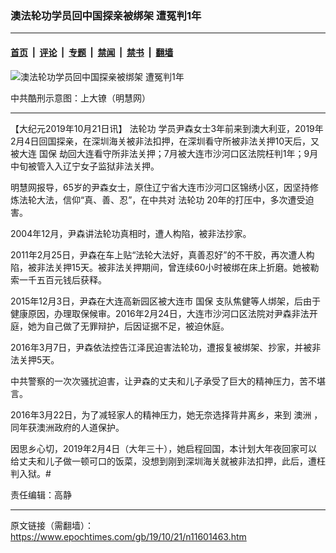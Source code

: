 ### 澳法轮功学员回中国探亲被绑架 遭冤判1年

---

#### [首页](../../../..?n11601463) &nbsp;|&nbsp; [评论](../../../../../epoch-comment?n11601463) &nbsp;|&nbsp; [专题](../../../../../epoch-special?n11601463) &nbsp;|&nbsp; [禁闻](../../../../../epoch-news?n11601463) &nbsp;|&nbsp; [禁书](../../../../../books?n11601463) &nbsp;|&nbsp; [翻墙](https://github.com/gfw-breaker/nogfw/blob/master/README.md?n11601463)


<div><img alt="澳法轮功学员回中国探亲被绑架 遭冤判1年" class="attachment-djy_600_400 size-djy_600_400 wp-post-image" src="https://i.epochtimes.com/assets/uploads/2019/10/2019-10-19-221510-0.jpg"/>
<div class="caption">
 <p>
  中共酷刑示意图：上大镣（明慧网）
 </p>
</div></div><hr/><div class="post_content" id="artbody" itemprop="articleBody">
 <!-- article content begin -->
 <p>
  【大纪元2019年10月21日讯】
  <ok href="https://www.epochtimes.com/gb/tag/%E6%B3%95%E8%BD%AE%E5%8A%9F.html">
   法轮功
  </ok>
  学员尹森女士3年前来到澳大利亚，2019年2月4日回国探亲，在深圳海关被非法扣押，在深圳看守所被非法关押10天后，又被大连
  <ok href="https://www.epochtimes.com/gb/tag/%E5%9B%BD%E4%BF%9D.html">
   国保
  </ok>
  劫回大连看守所非法关押；7月被大连市沙河口区法院枉判1年；9月中旬被管入入辽宁女子监狱非法关押。
 </p>
 <p class="p4">
  <span class="s1">
   明慧网报导，65岁的尹森女士，原住辽宁省大连市沙河口区锦绣小区，因坚持修炼法轮大法，信仰“真、善、忍”，在中共对
   <ok href="https://www.epochtimes.com/gb/tag/%E6%B3%95%E8%BD%AE%E5%8A%9F.html">
    法轮功
   </ok>
   20年的打压中，多次遭受迫害。
  </span>
 </p>
 <p class="p4">
  <span class="s1">
   2004年12月，尹森讲法轮功真相时，遭人构陷，被非法抄家。
  </span>
 </p>
 <p class="p4">
  <span class="s1">
   2011年2月25日，尹森在车上贴“法轮大法好，真善忍好”的不干胶，再次遭人构陷，被非法关押15天。被非法关押期间，曾连续60小时被绑在床上折磨。她被勒索一千五百元钱后获释。
  </span>
 </p>
 <p class="p4">
  <span class="s1">
   2015年12月3日，尹森在大连高新园区被大连市
   <ok href="https://www.epochtimes.com/gb/tag/%E5%9B%BD%E4%BF%9D.html">
    国保
   </ok>
   支队焦健等人绑架，后由于健康原因，办理取保候审。2016年2月24日，大连市沙河口区法院对尹森非法开庭，她为自己做了无罪辩护，后因证据不足，被迫休庭。
  </span>
 </p>
 <p class="p4">
  <span class="s1">
   2016年3月7日，尹森依法控告江泽民迫害法轮功，遭报复被绑架、抄家，并被非法关押5天。
  </span>
 </p>
 <p class="p4">
  <span class="s1">
   中共警察的一次次骚扰迫害，让尹森的丈夫和儿子承受了巨大的精神压力，苦不堪言。
  </span>
 </p>
 <p class="p4">
  <span class="s1">
   2016年3月22日，为了减轻家人的精神压力，她无奈选择背井离乡，来到
   <ok href="https://www.epochtimes.com/gb/tag/%E6%BE%B3%E6%B4%B2.html">
    澳洲
   </ok>
   ，同年获澳洲政府的人道保护。
  </span>
 </p>
 <p class="p4">
  <span class="s1">
   因思乡心切，2019年2月4日（大年三十），她启程回国，本计划大年夜回家可以给丈夫和儿子做一顿可口的饭菜，没想到刚到深圳海关就被非法扣押，此后，遭枉判入狱。#
  </span>
 </p>
 <p class="p4">
  责任编辑：高静
 </p>
 <!-- article content end -->
 <div id="below_article_ad">
 </div>
</div>


---

原文链接（需翻墙）：https://www.epochtimes.com/gb/19/10/21/n11601463.htm